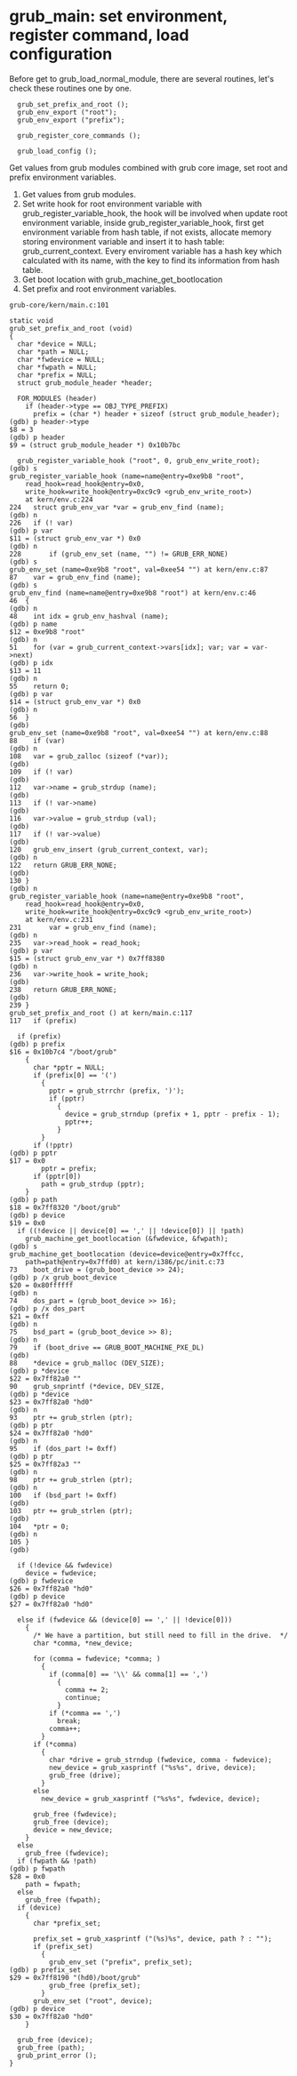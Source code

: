 grub_main: set environment, register command, load configuration
==============================================================================================================

Before get to grub_load_normal_module, there are several routines, let's check these routines one by one.

```before_grub_load_normal_module
  grub_set_prefix_and_root ();
  grub_env_export ("root");
  grub_env_export ("prefix");

  grub_register_core_commands ();

  grub_load_config ();
```

Get values from grub modules combined with grub core image, set root and prefix environment variables.

1. Get values from grub modules.
2. Set write hook for root environment variable with grub_register_variable_hook, the hook will be involved when update root environment variable, inside grub_register_variable_hook, first get environment variable from hash table, if not exists, allocate memory storing environment variable and insert it to hash table: grub_current_context. Every enviroment variable has a hash key which calculated with its name, with the key to find its information from hash table.
3. Get boot location with grub_machine_get_bootlocation
4. Set prefix and root environment variables.


```grub_set_prefix_and_root
grub-core/kern/main.c:101

static void
grub_set_prefix_and_root (void)
{
  char *device = NULL;
  char *path = NULL;
  char *fwdevice = NULL;
  char *fwpath = NULL;
  char *prefix = NULL;
  struct grub_module_header *header;

  FOR_MODULES (header)
    if (header->type == OBJ_TYPE_PREFIX)
      prefix = (char *) header + sizeof (struct grub_module_header);
(gdb) p header->type 
$8 = 3
(gdb) p header
$9 = (struct grub_module_header *) 0x10b7bc

  grub_register_variable_hook ("root", 0, grub_env_write_root);
(gdb) s
grub_register_variable_hook (name=name@entry=0xe9b8 "root", 
    read_hook=read_hook@entry=0x0, 
    write_hook=write_hook@entry=0xc9c9 <grub_env_write_root>)
    at kern/env.c:224
224	  struct grub_env_var *var = grub_env_find (name);
(gdb) n
226	  if (! var)
(gdb) p var
$11 = (struct grub_env_var *) 0x0
(gdb) n
228	      if (grub_env_set (name, "") != GRUB_ERR_NONE)
(gdb) s
grub_env_set (name=0xe9b8 "root", val=0xee54 "") at kern/env.c:87
87	  var = grub_env_find (name);
(gdb) s
grub_env_find (name=name@entry=0xe9b8 "root") at kern/env.c:46
46	{
(gdb) n
48	  int idx = grub_env_hashval (name);
(gdb) p name
$12 = 0xe9b8 "root"
(gdb) n
51	  for (var = grub_current_context->vars[idx]; var; var = var->next)
(gdb) p idx
$13 = 11
(gdb) n
55	  return 0;
(gdb) p var
$14 = (struct grub_env_var *) 0x0
(gdb) n
56	}
(gdb) 
grub_env_set (name=0xe9b8 "root", val=0xee54 "") at kern/env.c:88
88	  if (var)
(gdb) n
108	  var = grub_zalloc (sizeof (*var));
(gdb) 
109	  if (! var)
(gdb) 
112	  var->name = grub_strdup (name);
(gdb) 
113	  if (! var->name)
(gdb) 
116	  var->value = grub_strdup (val);
(gdb) 
117	  if (! var->value)
(gdb) 
120	  grub_env_insert (grub_current_context, var);
(gdb) n
122	  return GRUB_ERR_NONE;
(gdb) 
130	}
(gdb) n
grub_register_variable_hook (name=name@entry=0xe9b8 "root", 
    read_hook=read_hook@entry=0x0, 
    write_hook=write_hook@entry=0xc9c9 <grub_env_write_root>)
    at kern/env.c:231
231	      var = grub_env_find (name);
(gdb) n
235	  var->read_hook = read_hook;
(gdb) p var
$15 = (struct grub_env_var *) 0x7ff8380
(gdb) n
236	  var->write_hook = write_hook;
(gdb) 
238	  return GRUB_ERR_NONE;
(gdb) 
239	}
grub_set_prefix_and_root () at kern/main.c:117
117	  if (prefix)

  if (prefix)
(gdb) p prefix 
$16 = 0x10b7c4 "/boot/grub"
    {
      char *pptr = NULL;
      if (prefix[0] == '(')
        {
          pptr = grub_strrchr (prefix, ')');
          if (pptr)
            {
              device = grub_strndup (prefix + 1, pptr - prefix - 1);
              pptr++;
            }
        }
      if (!pptr)
(gdb) p pptr 
$17 = 0x0
        pptr = prefix;
      if (pptr[0])
        path = grub_strdup (pptr);
    }
(gdb) p path
$18 = 0x7ff8320 "/boot/grub"
(gdb) p device
$19 = 0x0
  if ((!device || device[0] == ',' || !device[0]) || !path)
    grub_machine_get_bootlocation (&fwdevice, &fwpath);
(gdb) s
grub_machine_get_bootlocation (device=device@entry=0x7ffcc, 
    path=path@entry=0x7ffd0) at kern/i386/pc/init.c:73
73	  boot_drive = (grub_boot_device >> 24);
(gdb) p /x grub_boot_device 
$20 = 0x80ffffff
(gdb) n
74	  dos_part = (grub_boot_device >> 16);
(gdb) p /x dos_part 
$21 = 0xff
(gdb) n
75	  bsd_part = (grub_boot_device >> 8);
(gdb) n
79	  if (boot_drive == GRUB_BOOT_MACHINE_PXE_DL)
(gdb) 
88	  *device = grub_malloc (DEV_SIZE);
(gdb) p *device
$22 = 0x7ff82a0 ""
90	  grub_snprintf (*device, DEV_SIZE,
(gdb) p *device
$23 = 0x7ff82a0 "hd0"
(gdb) n
93	  ptr += grub_strlen (ptr);
(gdb) p ptr
$24 = 0x7ff82a0 "hd0"
(gdb) n
95	  if (dos_part != 0xff)
(gdb) p ptr
$25 = 0x7ff82a3 ""
(gdb) n
98	  ptr += grub_strlen (ptr);
(gdb) n
100	  if (bsd_part != 0xff)
(gdb) 
103	  ptr += grub_strlen (ptr);
(gdb) 
104	  *ptr = 0;
(gdb) n
105	}
(gdb) 

  if (!device && fwdevice)
    device = fwdevice;
(gdb) p fwdevice 
$26 = 0x7ff82a0 "hd0"
(gdb) p device
$27 = 0x7ff82a0 "hd0"

  else if (fwdevice && (device[0] == ',' || !device[0]))
    {
      /* We have a partition, but still need to fill in the drive.  */
      char *comma, *new_device;

      for (comma = fwdevice; *comma; )
        {
          if (comma[0] == '\\' && comma[1] == ',')
            {
              comma += 2;
              continue;
            }
          if (*comma == ',')
            break;
          comma++;
        }
      if (*comma)
        {
          char *drive = grub_strndup (fwdevice, comma - fwdevice);
          new_device = grub_xasprintf ("%s%s", drive, device);
          grub_free (drive);
        }
      else
        new_device = grub_xasprintf ("%s%s", fwdevice, device);

      grub_free (fwdevice);
      grub_free (device);
      device = new_device;
    }
  else
    grub_free (fwdevice);
  if (fwpath && !path)
(gdb) p fwpath 
$28 = 0x0
    path = fwpath;
  else
    grub_free (fwpath);
  if (device)
    {
      char *prefix_set;

      prefix_set = grub_xasprintf ("(%s)%s", device, path ? : "");
      if (prefix_set)
        {
          grub_env_set ("prefix", prefix_set);
(gdb) p prefix_set 
$29 = 0x7ff8190 "(hd0)/boot/grub"
          grub_free (prefix_set);
        }
      grub_env_set ("root", device);
(gdb) p device
$30 = 0x7ff82a0 "hd0"
    }

  grub_free (device);
  grub_free (path);
  grub_print_error ();
}

```